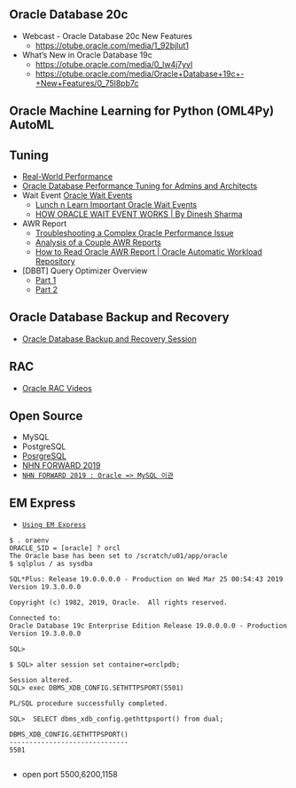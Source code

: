 
## Oracle Database 20c
* Webcast - Oracle Database 20c New Features
  * https://otube.oracle.com/media/1_92bjlut1
* What’s New in Oracle Database 19c  
  * https://otube.oracle.com/media/0_lw4j7yvl
  * https://otube.oracle.com/media/Oracle+Database+19c+-+New+Features/0_75l8pb7c
  
##  Oracle Machine Learning for Python (OML4Py) AutoML

## Tuning
* [Real-World Performance](https://apexapps.oracle.com/pls/apex/f?p=44785:141:0::NO::P141_PAGE_ID,P141_SECTION_ID:119,870) 
* [Oracle Database Performance Tuning for Admins and Architects](https://www.youtube.com/watch?v=RsbHAaGCtM4)
* Wait Event
  [Oracle Wait Events](https://www.youtube.com/watch?v=6wSFqdSJPEI)
  * [Lunch n Learn Important Oracle Wait Events](https://www.youtube.com/watch?v=iqUEl5l0qlw)
  * [HOW ORACLE WAIT EVENT WORKS | By Dinesh Sharma](https://www.youtube.com/watch?v=RsbHAaGCtM4)
* AWR Report
  * [Troubleshooting a Complex Oracle Performance Issue](https://www.youtube.com/watch?v=hxy8sfrezYo)
  * [Analysis of a Couple AWR Reports](https://www.youtube.com/watch?v=xSXQ3EwU8t0)
  * [How to Read Oracle AWR Report | Oracle Automatic Workload Repository](https://www.youtube.com/watch?v=QPJL1fswbO4)
* [DBBT] Query Optimizer Overview
  * [Part 1](https://otube.oracle.com/media/%5BDBBT%5D+Query+Optimizer+Overview+part+1/0_6raiy7ku/112440841)
  * [Part 2](https://otube.oracle.com/media/%5BDBBT%5D+Query+Optimizer+Overview+part+2/0_kthct0nc/112440841)
## Oracle Database Backup and Recovery 
* [Oracle Database Backup and Recovery Session](https://www.youtube.com/playlist?list=PLJivLVlqh_a4OtPb-S80z_X6MevQNWmcG)
## RAC
* [Oracle RAC Videos](https://www.youtube.com/playlist?list=PLJivLVlqh_a6Xm2sT-plkW4Ii7EWvvAc4)
## Open Source
* MySQL
* PostgreSQL 
 * [PosrgreSQL](https://www.youtube.com/watch?v=TGuDmzzhq1Y)
* [NHN FORWARD 2019](https://www.youtube.com/watch?v=8Eb_n7JA1yA&list=PL42XJKPNDepZVLkCM4yEKmU4LHyXjzChy)
* [```NHN FORWARD 2019 : Oracle => MySQL 이관```](https://www.youtube.com/watch?v=DXu3nbWa4AA)

## EM Express
* [``Using EM Express``](https://docs.cloud.oracle.com/en-us/iaas/Content/Database/Tasks/monitoringDB.htm)
```
$ . oraenv
ORACLE_SID = [oracle] ? orcl
The Oracle base has been set to /scratch/u01/app/oracle
$ sqlplus / as sysdba

SQL*Plus: Release 19.0.0.0.0 - Production on Wed Mar 25 00:54:43 2019
Version 19.3.0.0.0

Copyright (c) 1982, 2019, Oracle.  All rights reserved.

Connected to:
Oracle Database 19c Enterprise Edition Release 19.0.0.0.0 - Production
Version 19.3.0.0.0

SQL>  

$ SQL> alter session set container=orclpdb;

Session altered.
SQL> exec DBMS_XDB_CONFIG.SETHTTPSPORT(5501)

PL/SQL procedure successfully completed.

SQL>  SELECT dbms_xdb_config.gethttpsport() from dual; 

DBMS_XDB_CONFIG.GETHTTPSPORT()
------------------------------
5501


```
* open port 5500,6200,1158

